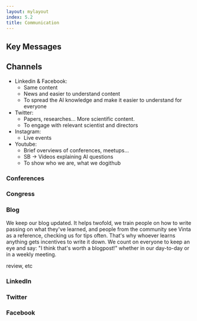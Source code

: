 ```yaml
---
layout: mylayout
index: 5.2
title: Communication
---
```


## Key Messages

## Channels

* Linkedin & Facebook:
    * Same content
    * News and easier to understand content
    * To spread the AI knowledge and make it easier to understand for everyone
* Twitter:
    * Papers, researches… More scientific content.
    * To engage with relevant scientist and directors
* Instagram:
    * Live events
* Youtube:
    * Brief overviews of conferences, meetups…
    * SB → Videos explaining AI questions
    * To show who we are, what we dogithub

### Conferences

### Congress

### Blog

We keep our blog updated. It helps twofold, we train people on how to write passing on what they've learned, and people from the community see Vinta as a reference, checking us for tips often. That's why whoever learns anything gets incentives to write it down. We count on everyone to keep an eye and say: "I think that's worth a blogpost!" whether in our day-to-day or in a weekly meeting.

review, etc

### LinkedIn

### Twitter

### Facebook
